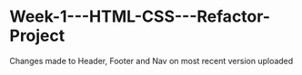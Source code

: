 # Week-1---HTML-CSS---Refactor-Project

Changes made to Header, Footer and Nav on most recent version uploaded

